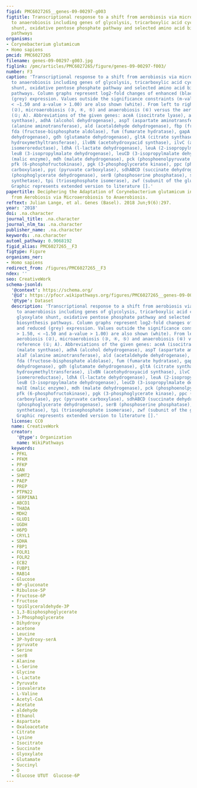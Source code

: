 ```yaml
---
figid: PMC6027265__genes-09-00297-g003
figtitle: Transcriptional response to a shift from aerobiosis via microaerobiosis
  to anaerobiosis including genes of glycolysis, tricarboxylic acid cycle (TCA), glyoxylate
  shunt, oxidative pentose phosphate pathway and selected amino acid biosynthesis
  pathways
organisms:
- Corynebacterium glutamicum
- Homo sapiens
pmcid: PMC6027265
filename: genes-09-00297-g003.jpg
figlink: /pmc/articles/PMC6027265/figure/genes-09-00297-f003/
number: F3
caption: 'Transcriptional response to a shift from aerobiosis via microaerobiosis
  to anaerobiosis including genes of glycolysis, tricarboxylic acid cycle (TCA), glyoxylate
  shunt, oxidative pentose phosphate pathway and selected amino acid biosynthesis
  pathways. Column graphs represent log2-fold changes of enhanced (black) and reduced
  (grey) expression. Values outside the significance constraints (m-value > 1.50,
  < −1.50 and a-value > 1.00) are also shown (white). From left to right aerobiosis
  (②), microaerobiosis (③, ④, ⑤) and anaerobiosis (⑥) versus the aerobic reference
  (①; A). Abbreviations of the given genes: aceA (isocitrate lyase), aceB (malate
  synthase), adhA (alcohol dehydrogenase), aspT (aspartate aminotransferase), alaT
  (alanine aminotransferase), ald (acetaldehyde dehydrogenase), fbp (fructose-1,6-bisphosphatase),
  fda (fructose-bisphosphate aldolase), fum (fumarate hydratase), gapA (glyceraldehyde-3-phosphate
  dehydrogenase), gdh (glutamate dehydrogenase), gltA (citrate synthase), glyA (serine
  hydroxymethyltransferase), ilvBN (acetohydroxyacid synthase), ilvC (acetohydroxyacid
  isomeroreductase), ldhA (l-lactate dehydrogenase), leuA (2-isopropylmalate synthase),
  leuB (3-isopropylmalate dehydrogenase), leuCD (3-isopropylmalate dehydratase), malE
  (malic enzyme), mdh (malate dehydrogenase), pck (phosphoenolpyruvate carboxykinase),
  pfk (6-phosphofructokinase), pgk (3-phosphoglycerate kinase), ppc (phosphoenolpyruvate
  carboxylase), pyc (pyruvate carboxylase), sdhABCD (succinate dehydrogenase), serA
  (phosphoglycerate dehydrogenase), serB (phosphoserine phosphatase), sucCD (succinyl-CoA
  synthetase), tpi (triosephosphate isomerase), zwf (subunit of the glucose-6P dehydrogenase).
  Graphic represents extended version to literature [].'
papertitle: Deciphering the Adaptation of Corynebacterium glutamicum in Transition
  from Aerobiosis via Microaerobiosis to Anaerobiosis.
reftext: Julian Lange, et al. Genes (Basel). 2018 Jun;9(6):297.
year: '2018'
doi: .na.character
journal_title: .na.character
journal_nlm_ta: .na.character
publisher_name: .na.character
keywords: .na.character
automl_pathway: 0.9068192
figid_alias: PMC6027265__F3
figtype: Figure
organisms_ner:
- Homo sapiens
redirect_from: /figures/PMC6027265__F3
ndex: ''
seo: CreativeWork
schema-jsonld:
  '@context': https://schema.org/
  '@id': https://pfocr.wikipathways.org/figures/PMC6027265__genes-09-00297-g003.html
  '@type': Dataset
  description: 'Transcriptional response to a shift from aerobiosis via microaerobiosis
    to anaerobiosis including genes of glycolysis, tricarboxylic acid cycle (TCA),
    glyoxylate shunt, oxidative pentose phosphate pathway and selected amino acid
    biosynthesis pathways. Column graphs represent log2-fold changes of enhanced (black)
    and reduced (grey) expression. Values outside the significance constraints (m-value
    > 1.50, < −1.50 and a-value > 1.00) are also shown (white). From left to right
    aerobiosis (②), microaerobiosis (③, ④, ⑤) and anaerobiosis (⑥) versus the aerobic
    reference (①; A). Abbreviations of the given genes: aceA (isocitrate lyase), aceB
    (malate synthase), adhA (alcohol dehydrogenase), aspT (aspartate aminotransferase),
    alaT (alanine aminotransferase), ald (acetaldehyde dehydrogenase), fbp (fructose-1,6-bisphosphatase),
    fda (fructose-bisphosphate aldolase), fum (fumarate hydratase), gapA (glyceraldehyde-3-phosphate
    dehydrogenase), gdh (glutamate dehydrogenase), gltA (citrate synthase), glyA (serine
    hydroxymethyltransferase), ilvBN (acetohydroxyacid synthase), ilvC (acetohydroxyacid
    isomeroreductase), ldhA (l-lactate dehydrogenase), leuA (2-isopropylmalate synthase),
    leuB (3-isopropylmalate dehydrogenase), leuCD (3-isopropylmalate dehydratase),
    malE (malic enzyme), mdh (malate dehydrogenase), pck (phosphoenolpyruvate carboxykinase),
    pfk (6-phosphofructokinase), pgk (3-phosphoglycerate kinase), ppc (phosphoenolpyruvate
    carboxylase), pyc (pyruvate carboxylase), sdhABCD (succinate dehydrogenase), serA
    (phosphoglycerate dehydrogenase), serB (phosphoserine phosphatase), sucCD (succinyl-CoA
    synthetase), tpi (triosephosphate isomerase), zwf (subunit of the glucose-6P dehydrogenase).
    Graphic represents extended version to literature [].'
  license: CC0
  name: CreativeWork
  creator:
    '@type': Organization
    name: WikiPathways
  keywords:
  - PFKL
  - PFKM
  - PFKP
  - GAN
  - SHMT2
  - PAEP
  - PREP
  - PTPN22
  - SERPINA1
  - ABCD1
  - THADA
  - MDH2
  - GLUD1
  - UGDH
  - H6PD
  - CRYL1
  - SDHA
  - FBP1
  - FOLR1
  - FOLR2
  - ECB2
  - FUBP1
  - RAB14
  - Glucose
  - 6P-gluconate
  - Ribulose-5P
  - Fructose-6P
  - Fructose
  - tpiGlyceraldehyde-3P
  - 1,3-Bisphosphoglycerate
  - 3-Phosphoglycerate
  - Dihydroxy
  - acetone
  - Leucine
  - 3P-hydroxy-serA
  - pyruvate
  - Serine
  - serB
  - Alanine
  - L-Serine
  - Glycine
  - L-Lactate
  - Pyruvate
  - isovalerate
  - L-Valine
  - Acetyl-CoA
  - Acetate
  - aldehyde
  - Ethanol
  - Aspartate
  - Oxaloacetate
  - Citrate
  - Lysine
  - Isocitrate
  - Succinate
  - Glyoxylate
  - Glutamate
  - Succinyl
  - O
  - Glucose UTUT  Glucose-6P
---
```

